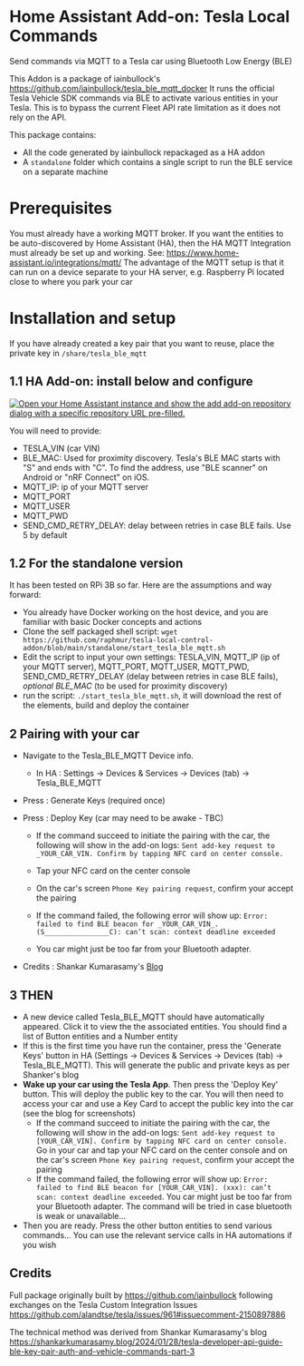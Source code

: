 # Home Assistant Add-on: Tesla Local Commands

Send commands via MQTT to a Tesla car using Bluetooth Low Energy (BLE)


This Addon is a package of iainbullock's https://github.com/iainbullock/tesla_ble_mqtt_docker
It runs the official Tesla Vehicle SDK commands via BLE to activate various entities in your Tesla.
This is to bypass the current Fleet API rate limitation as it does not rely on the API.

This package contains:
- All the code generated by iainbullock repackaged as a HA addon
- A `standalone` folder which contains a single script to run the BLE service on a separate machine


# Prerequisites

You must already have a working MQTT broker. If you want the entities to be auto-discovered by Home Assistant (HA), then the HA MQTT Integration must already be set up and working. See: https://www.home-assistant.io/integrations/mqtt/
The advantage of the MQTT setup is that it can run on a device separate to your HA server, e.g. Raspberry Pi located close to where you park your car 


# Installation and setup

If you have already created a key pair that you want to reuse, place the private key in `/share/tesla_ble_mqtt`

## 1.1 HA Add-on: install below and configure

[![Open your Home Assistant instance and show the add add-on repository dialog with a specific repository URL pre-filled.](https://my.home-assistant.io/badges/supervisor_add_addon_repository.svg)](https://my.home-assistant.io/redirect/supervisor_add_addon_repository/?repository_url=https://github.com/raphmur/tesla-local-control-addon)


You will need to provide:
- TESLA_VIN (car VIN)
- BLE_MAC: Used for proximity discovery. Tesla's BLE MAC starts with "S" and ends with "C". To find the address, use "BLE scanner" on Android or "nRF Connect" on iOS.
- MQTT_IP: ip of your MQTT server
- MQTT_PORT
- MQTT_USER
- MQTT_PWD
- SEND_CMD_RETRY_DELAY: delay between retries in case BLE fails. Use 5 by default


## 1.2 For the standalone version

It has been tested on RPi 3B so far. Here are the assumptions and way forward:
- You already have Docker working on the host device, and you are familiar with basic Docker concepts and actions
- Clone the self packaged shell script: `wget https://github.com/raphmur/tesla-local-control-addon/blob/main/standalone/start_tesla_ble_mqtt.sh`
- Edit the script to input your own settings: TESLA_VIN, MQTT_IP (ip of your MQTT server), MQTT_PORT, MQTT_USER, MQTT_PWD, SEND_CMD_RETRY_DELAY (delay between retries in case BLE fails), _optional_ _BLE_MAC_ (to be used for proximity discovery)
- run the script: `./start_tesla_ble_mqtt.sh`, it will download the rest of the elements, build and deploy the container

## 2 Pairing with your car

- Navigate to the Tesla_BLE_MQTT Device info.
  - In HA : Settings -> Devices & Services -> Devices (tab) -> Tesla_BLE_MQTT
- Press : Generate Keys (required once)
- Press : Deploy Key (car may need to be awake - TBC)
  - If the command succeed to initiate the pairing with the car, the following will show in the add-on logs:
    `Sent add-key request to _YOUR_CAR_VIN. Confirm by tapping NFC card on center console.`
  - Tap your NFC card on the center console
  - On the car's screen `Phone Key pairing request`, confirm your accept the pairing

  - If the command failed, the following error will show up:
    `Error: failed to find BLE beacon for _YOUR_CAR_VIN_. (S________________C): can’t scan: context deadline exceeded`
  - You car might just be too far from your Bluetooth adapter.

- Credits : Shankar Kumarasamy's [Blog](https://shankarkumarasamy.blog/2024/01/28/tesla-developer-api-guide-ble-key-pair-auth-and-vehicle-commands-part-3/)

## 3 THEN

- A new device called Tesla_BLE_MQTT should have automatically appeared. Click it to view the the associated entities. You should find a list of Button entities and a Number entity
- If this is the first time you have run the container, press the 'Generate Keys' button in HA (Settings -> Devices & Services -> Devices (tab) -> Tesla_BLE_MQTT). This will generate the public and private keys as per Shanker's blog
- **Wake up your car using the Tesla App**. Then press the 'Deploy Key' button. This will deploy the public key to the car. You will then need to access your car and use a Key Card to accept the public key into the car (see the blog for screenshots)
  - If the command succeed to initiate the pairing with the car, the following will show in the add-on logs: `Sent add-key request to [YOUR_CAR_VIN]. Confirm by tapping NFC card on center console.` Go in your car and tap your NFC card on the center console and on the car's screen `Phone Key pairing request`, confirm your accept the pairing
  - If the command failed, the following error will show up: `Error: failed to find BLE beacon for [YOUR_CAR_VIN]. (xxx): can’t scan: context deadline exceeded`. You car might just be too far from your Bluetooth adapter. The command will be tried in case bluetooth is weak or unavailable...
- Then you are ready. Press the other button entities to send various commands... You can use the relevant service calls in HA automations if you wish

## Credits

Full package originally built by https://github.com/iainbullock following exchanges on the Tesla Custom Integration Issues https://github.com/alandtse/tesla/issues/961#issuecomment-2150897886 

The technical method was derived from Shankar Kumarasamy's blog https://shankarkumarasamy.blog/2024/01/28/tesla-developer-api-guide-ble-key-pair-auth-and-vehicle-commands-part-3
